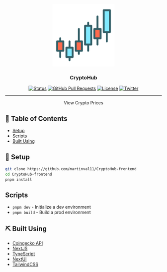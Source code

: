 <p align="center">
  <a href="https://github.com/martinval11/CryptoHub" rel="noopener">
 <img width=200px height=200px src="favicon.ico" alt="Project logo"></a>
</p>

<h3 align="center">CryptoHub</h3>

<div align="center">

[![Status](https://img.shields.io/badge/status-active-success.svg)]()
[![GitHub Pull Requests](https://img.shields.io/github/issues-pr/kylelobo/The-Documentation-Compendium.svg)](https://github.com/martinval11/CryptoHub/pulls)
[![License](https://img.shields.io/badge/license-MIT-blue.svg)](/LICENSE)
[![Twitter](https://img.shields.io/twitter/follow/martinval11_?style=social&logo=twitter)](https://twitter.com/martinval11_)

</div>

---

<p align="center"> View Crypto Prices
    <br>
</p>

## 📝 Table of Contents

- [Setup](#setup)
- [Scripts](#scripts)
- [Built Using](#built_using)

## 🏁 Setup <a name = "setup"></a>

```sh
git clone https://github.com/martinval11/CryptoHub-frontend
cd CryptoHub-frontend
pnpm install
```

## Scripts

- `pnpm dev` - Initialize a dev environment
- `pnpm build` - Build a prod environment

## ⛏️ Built Using <a name = "built_using"></a>

- [Coingecko API](https://www.coingecko.com/en/api/)
- [NextJS](https://nextjs.org/)
- [TypeScript](https://www.typescriptlang.org/)
- [NextUI](https://nextui.org/)
- [TailwindCSS](https://tailwindcss.com/)